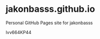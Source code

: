 # jakonbasss.github.io
Personal GitHub Pages site for jakonbasss



























Ivv664KP44
